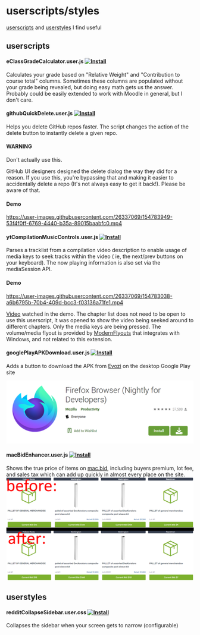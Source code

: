 # userscripts/styles

[userscripts](https://greasyfork.org/en/help/installing-user-scripts)
and [userstyles](https://github.com/openstyles/stylus/wiki/Usercss)  I find useful

## userscripts

#### eClassGradeCalculator.user.js [![Install](https://img.shields.io/badge/userscript-install-blue)](https://github.com/Mattwmaster58/userscripts/raw/master/eClassGradeCalculator.user.js)

Calculates your grade based on "Relative Weight" and "Contribution to course total" columns. Sometimes these columns are
populated without your grade being revealed, but doing easy math gets us the answer. Probably could be easily extended
to work with Moodle in general, but I don't care.

#### githubQuickDelete.user.js [![Install](https://img.shields.io/badge/userscript-install-blue)](https://github.com/Mattwmaster58/userscripts/raw/master/githubQuickDelete.user.js)

Helps you delete GitHub repos faster. The script changes the action of the delete button to instantly delete a given
repo.

#### WARNING

Don't actually use this.

GitHub UI designers designed the delete dialog the way they did for a reason. If you use this, you're bypassing that and
making it easier to accidentally delete a repo (It's not always easy to get it back!). Please be aware of that.

#### Demo

https://user-images.githubusercontent.com/26337069/154783949-53f4f0ff-6769-4440-b35a-89015baabfc0.mp4

#### ytCompilationMusicControls.user.js [![Install](https://img.shields.io/badge/userscript-install-blue)](https://github.com/Mattwmaster58/userscripts/raw/master/ytCompilationMusicControls.user.js)

Parses a tracklist from a compilation video description to enable usage of media keys to seek tracks within the video (
ie, the next/prev buttons on your keyboard). The now playing information is also set via the mediaSession API.

#### Demo

https://user-images.githubusercontent.com/26337069/154783038-a6b6795b-70b4-409d-bcc3-f03136a71fe1.mp4

[Video](https://www.youtube.com/watch?v=-N-jQzBXkUU) watched in the demo. The chapter list does not need to be open to use this userscript, it was opened to show the video being seeked around to different chapters. Only the media keys are being pressed. The volume/media flyout is provided by [ModernFlyouts](https://modernflyouts-community.github.io/) that integrates with Windows, and not related to this extension.

#### googlePlayAPKDownload.user.js [![Install](https://img.shields.io/badge/userscript-install-blue)](https://github.com/Mattwmaster58/userscripts/raw/master/googlePlayAPKDownload.user.js)

Adds a button to download the APK from [Evozi](https://apps.evozi.com/apk-downloader/) on the desktop Google Play site

![Demo](./demo/googlePlayAPKDownload_demo.png)

#### macBidEnhancer.user.js [![Install](https://img.shields.io/badge/userscript-install-blue)](https://github.com/Mattwmaster58/userscripts/raw/master/macBidTruePrice.user.js)

Shows the true price of items on [mac.bid](https://mac.bid), including buyers premium, lot fee, and sales tax which can add up quickly in almost every place on the site.
![Demo](./demo/macBidTruePrice_demo.png)

## userstyles

#### redditCollapseSidebar.user.css [![Install](https://img.shields.io/badge/userstyle-install-blue)](https://github.com/Mattwmaster58/userscripts/raw/master/redditCollapseSidebar.user.css)


Collapses the sidebar when your screen gets to narrow (configurable)
